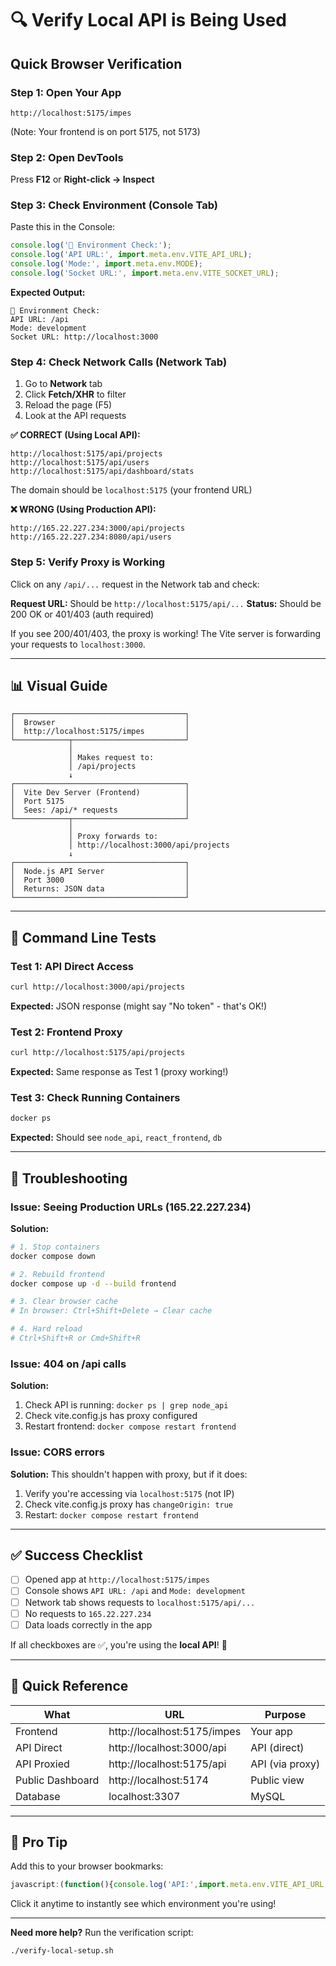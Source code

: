# 🔍 Verify Local API is Being Used

## Quick Browser Verification

### Step 1: Open Your App
```
http://localhost:5175/impes
```
(Note: Your frontend is on port 5175, not 5173)

### Step 2: Open DevTools
Press **F12** or **Right-click → Inspect**

### Step 3: Check Environment (Console Tab)
Paste this in the Console:
```javascript
console.log('🔧 Environment Check:');
console.log('API URL:', import.meta.env.VITE_API_URL);
console.log('Mode:', import.meta.env.MODE);
console.log('Socket URL:', import.meta.env.VITE_SOCKET_URL);
```

**Expected Output:**
```
🔧 Environment Check:
API URL: /api
Mode: development
Socket URL: http://localhost:3000
```

### Step 4: Check Network Calls (Network Tab)
1. Go to **Network** tab
2. Click **Fetch/XHR** to filter
3. Reload the page (F5)
4. Look at the API requests

**✅ CORRECT (Using Local API):**
```
http://localhost:5175/api/projects
http://localhost:5175/api/users
http://localhost:5175/api/dashboard/stats
```
The domain should be `localhost:5175` (your frontend URL)

**❌ WRONG (Using Production API):**
```
http://165.22.227.234:3000/api/projects
http://165.22.227.234:8080/api/users
```

### Step 5: Verify Proxy is Working
Click on any `/api/...` request in the Network tab and check:

**Request URL:** Should be `http://localhost:5175/api/...`
**Status:** Should be 200 OK or 401/403 (auth required)

If you see 200/401/403, the proxy is working! The Vite server is forwarding your requests to `localhost:3000`.

---

## 📊 Visual Guide

```
┌──────────────────────────────────────┐
│  Browser                             │
│  http://localhost:5175/impes         │
└────────────┬─────────────────────────┘
             │
             │ Makes request to:
             │ /api/projects
             ↓
┌──────────────────────────────────────┐
│  Vite Dev Server (Frontend)          │
│  Port 5175                           │
│  Sees: /api/* requests               │
└────────────┬─────────────────────────┘
             │
             │ Proxy forwards to:
             │ http://localhost:3000/api/projects
             ↓
┌──────────────────────────────────────┐
│  Node.js API Server                  │
│  Port 3000                           │
│  Returns: JSON data                  │
└──────────────────────────────────────┘
```

---

## 🧪 Command Line Tests

### Test 1: API Direct Access
```bash
curl http://localhost:3000/api/projects
```
**Expected:** JSON response (might say "No token" - that's OK!)

### Test 2: Frontend Proxy
```bash
curl http://localhost:5175/api/projects
```
**Expected:** Same response as Test 1 (proxy working!)

### Test 3: Check Running Containers
```bash
docker ps
```
**Expected:** Should see `node_api`, `react_frontend`, `db`

---

## 🚨 Troubleshooting

### Issue: Seeing Production URLs (165.22.227.234)

**Solution:**
```bash
# 1. Stop containers
docker compose down

# 2. Rebuild frontend
docker compose up -d --build frontend

# 3. Clear browser cache
# In browser: Ctrl+Shift+Delete → Clear cache

# 4. Hard reload
# Ctrl+Shift+R or Cmd+Shift+R
```

### Issue: 404 on /api calls

**Solution:**
1. Check API is running: `docker ps | grep node_api`
2. Check vite.config.js has proxy configured
3. Restart frontend: `docker compose restart frontend`

### Issue: CORS errors

**Solution:**
This shouldn't happen with proxy, but if it does:
1. Verify you're accessing via `localhost:5175` (not IP)
2. Check vite.config.js proxy has `changeOrigin: true`
3. Restart: `docker compose restart frontend`

---

## ✅ Success Checklist

- [ ] Opened app at `http://localhost:5175/impes`
- [ ] Console shows `API URL: /api` and `Mode: development`
- [ ] Network tab shows requests to `localhost:5175/api/...`
- [ ] No requests to `165.22.227.234`
- [ ] Data loads correctly in the app

If all checkboxes are ✅, you're using the **local API**! 🎉

---

## 📝 Quick Reference

| What | URL | Purpose |
|------|-----|---------|
| Frontend | http://localhost:5175/impes | Your app |
| API Direct | http://localhost:3000/api | API (direct) |
| API Proxied | http://localhost:5175/api | API (via proxy) |
| Public Dashboard | http://localhost:5174 | Public view |
| Database | localhost:3307 | MySQL |

---

## 🎯 Pro Tip

Add this to your browser bookmarks:
```javascript
javascript:(function(){console.log('API:',import.meta.env.VITE_API_URL,'Mode:',import.meta.env.MODE);alert('API: '+import.meta.env.VITE_API_URL+'\nMode: '+import.meta.env.MODE)})()
```

Click it anytime to instantly see which environment you're using!

---

**Need more help?** Run the verification script:
```bash
./verify-local-setup.sh
```
















